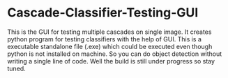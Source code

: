# Cascade-Classifier-Testing-GUI
This is the GUI for testing multiple cascades on single image. It creates python program for testing classifiers with the help of GUI. This is a executable standalone file (.exe) which could be executed even though python is not installed on machine. So you can do object detection without writing a single line of code. Well the build is still under progress so stay tuned.
